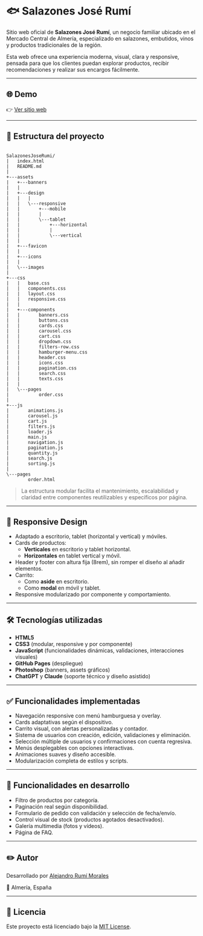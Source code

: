 # 🐟 Salazones José Rumí

Sitio web oficial de **Salazones José Rumí**, un negocio familiar ubicado en el Mercado Central de Almería, especializado en salazones, embutidos, vinos y productos tradicionales de la región.

Esta web ofrece una experiencia moderna, visual, clara y responsive, pensada para que los clientes puedan explorar productos, recibir recomendaciones y realizar sus encargos fácilmente.

---

## 🌐 Demo

👉 [Ver sitio web](https://alejandrorumi-dev.github.io/SalazonesJoseRumi)

---

## 📁 Estructura del proyecto

```

SalazonesJoseRumi/
|   index.html
|   README.md
|   
+---assets
|   +---banners
|   |       
|   +---design
|   |   |   
|   |   \---responsive
|   |       +---mobile
|   |       |       
|   |       \---tablet
|   |           +---horizontal
|   |           |       
|   |           \---vertical
|   |                   
|   +---favicon
|   |       
|   +---icons
|   |       
|   \---images
|           
+---css
|   |   base.css
|   |   components.css
|   |   layout.css
|   |   responsive.css
|   |   
|   +---components
|   |       banners.css
|   |       buttons.css
|   |       cards.css
|   |       carousel.css
|   |       cart.css
|   |       dropdown.css
|   |       filters-row.css
|   |       hamburger-menu.css
|   |       header.css
|   |       icons.css
|   |       pagination.css
|   |       search.css
|   |       texts.css
|   |       
|   \---pages
|           order.css
|           
+---js
|       animations.js
|       carousel.js
|       cart.js
|       filters.js
|       loader.js
|       main.js
|       navigation.js
|       pagination.js
|       quantity.js
|       search.js
|       sorting.js
|       
\---pages
        order.html

```

> La estructura modular facilita el mantenimiento, escalabilidad y claridad entre componentes reutilizables y específicos por página.

---

## 📱 Responsive Design

- Adaptado a escritorio, tablet (horizontal y vertical) y móviles.
- Cards de productos:
  - **Verticales** en escritorio y tablet horizontal.
  - **Horizontales** en tablet vertical y móvil.
- Header y footer con altura fija (8rem), sin romper el diseño al añadir elementos.
- Carrito:
  - Como **aside** en escritorio.
  - Como **modal** en móvil y tablet.
- Responsive modularizado por componente y comportamiento.

---

## 🛠️ Tecnologías utilizadas

- **HTML5**
- **CSS3** (modular, responsive y por componente)
- **JavaScript** (funcionalidades dinámicas, validaciones, interacciones visuales)
- **GitHub Pages** (despliegue)
- **Photoshop** (banners, assets gráficos)
- **ChatGPT** y **Claude** (soporte técnico y diseño asistido)

---

## ✅ Funcionalidades implementadas

- Navegación responsive con menú hamburguesa y overlay.
- Cards adaptativas según el dispositivo.
- Carrito visual, con alertas personalizadas y contador.
- Sistema de usuarios con creación, edición, validaciones y eliminación.
- Selección múltiple de usuarios y confirmaciones con cuenta regresiva.
- Menús desplegables con opciones interactivas.
- Animaciones suaves y diseño accesible.
- Modularización completa de estilos y scripts.

---

## 🔄 Funcionalidades en desarrollo

- Filtro de productos por categoría.
- Paginación real según disponibilidad.
- Formulario de pedido con validación y selección de fecha/envío.
- Control visual de stock (productos agotados desactivados).
- Galería multimedia (fotos y vídeos).
- Página de FAQ.

---

## ✏️ Autor

Desarrollado por [Alejandro Rumí Morales](https://github.com/alejandrorumi-dev)

📍 Almería, España

---

## 📜 Licencia

Este proyecto está licenciado bajo la [MIT License](LICENSE).


